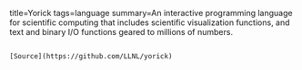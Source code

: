 title=Yorick
tags=language
summary=An interactive programming language for scientific computing that includes scientific visualization functions, and text and binary I/O functions geared to millions of numbers.
~~~~~~

[Source](https://github.com/LLNL/yorick)

